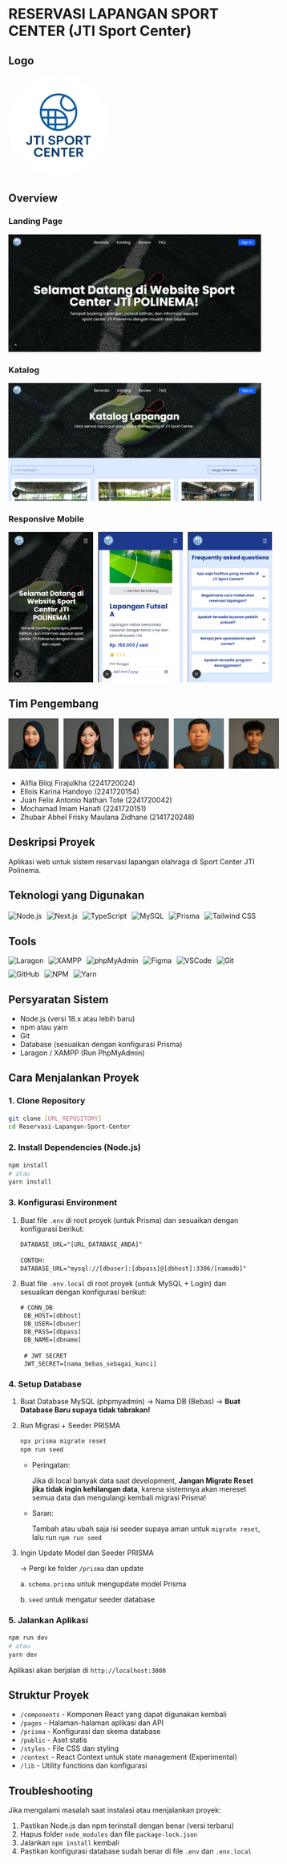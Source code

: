 # RESERVASI LAPANGAN SPORT CENTER (JTI Sport Center)

## Logo

<img src="./public/assets/logo/jtisportcenter_large.png" alt="JTI Sport Center Logo" style="width: 200px; height: auto; background-color: white; border-radius: 100%;">

## Overview

### Landing Page

<img src="./public/assets/overview/overview_1.png" alt="JTI Sport Center Logo">

### Katalog

<img src="./public/assets/overview/overview_2.png" alt="JTI Sport Center Logo">

### Responsive Mobile

<div style="display: flex; gap: 10px;">
  <img src="./public/assets/overview/mobile_1.png" alt="JTI Sport Center Logo" style="height: 300px">
  <img src="./public/assets/overview/mobile_2.png" alt="JTI Sport Center Logo" style="height: 300px">
  <img src="./public/assets/overview/mobile_3.png" alt="JTI Sport Center Logo" style="height: 300px">
</div>

## Tim Pengembang

<div style="display: flex; gap: 10px; margin-bottom:20px;">
  <img src="./public/assets/team/alifia_team.png" alt="Tim Pengembang" style="height: 100px">
  <img src="./public/assets/team/ello_team.png" alt="Tim Pengembang" style="height: 100px">
  <img src="./public/assets/team/juan_team.png" alt="Tim Pengembang" style="height: 100px">
  <img src="./public/assets/team/imam_team.png" alt="Tim Pengembang" style="height: 100px">
  <img src="./public/assets/team/abhel_team.png" alt="Tim Pengembang" style="height: 100px;">
</div>

- Alifia Bilqi Firajulkha (2241720024)
- Ellois Karina Handoyo (2241720154)
- Juan Felix Antonio Nathan Tote (2241720042)
- Mochamad Imam Hanafi (2241720151)
- Zhubair Abhel Frisky Maulana Zidhane (2141720248)

## Deskripsi Proyek

Aplikasi web untuk sistem reservasi lapangan olahraga di Sport Center JTI Polinema.

## Teknologi yang Digunakan

<div style="display: flex; gap: 10px; flex-wrap: wrap; margin: 20px 0;">
  <img src="https://img.shields.io/badge/Node.js-339933?style=for-the-badge&logo=nodedotjs&logoColor=white" alt="Node.js">
  <img src="https://img.shields.io/badge/Next.js-000000?style=for-the-badge&logo=nextdotjs&logoColor=white" alt="Next.js">
  <img src="https://img.shields.io/badge/TypeScript-007ACC?style=for-the-badge&logo=typescript&logoColor=white" alt="TypeScript">
  <img src="https://img.shields.io/badge/MySQL-4479A1?style=for-the-badge&logo=mysql&logoColor=white" alt="MySQL">
  <img src="https://img.shields.io/badge/Prisma-2D3748?style=for-the-badge&logo=prisma&logoColor=white" alt="Prisma">
  <img src="https://img.shields.io/badge/Tailwind_CSS-38B2AC?style=for-the-badge&logo=tailwind-css&logoColor=white" alt="Tailwind CSS">
</div>

## Tools

<div style="display: flex; gap: 10px; flex-wrap: wrap;">
  <img src="https://img.shields.io/badge/Laragon-0E83CD?style=for-the-badge&logo=laragon&logoColor=white" alt="Laragon">
  <img src="https://img.shields.io/badge/XAMPP-FB7A24?style=for-the-badge&logo=xampp&logoColor=white" alt="XAMPP">
  <img src="https://img.shields.io/badge/phpMyAdmin-6C78AF?style=for-the-badge&logo=phpmyadmin&logoColor=white" alt="phpMyAdmin">
  <img src="https://img.shields.io/badge/Figma-F24E1E?style=for-the-badge&logo=figma&logoColor=white" alt="Figma">
  <img src="https://img.shields.io/badge/VSCode-007ACC?style=for-the-badge&logo=visualstudiocode&logoColor=white" alt="VSCode">
  <img src="https://img.shields.io/badge/Git-F05032?style=for-the-badge&logo=git&logoColor=white" alt="Git">
  <img src="https://img.shields.io/badge/GitHub-181717?style=for-the-badge&logo=github&logoColor=white" alt="GitHub">
  <img src="https://img.shields.io/badge/npm-CB3837?style=for-the-badge&logo=npm&logoColor=white" alt="NPM">
  <img src="https://img.shields.io/badge/Yarn-2C8EBB?style=for-the-badge&logo=yarn&logoColor=white" alt="Yarn">
</div>

## Persyaratan Sistem

- Node.js (versi 18.x atau lebih baru)
- npm atau yarn
- Git
- Database (sesuaikan dengan konfigurasi Prisma)
- Laragon / XAMPP (Run PhpMyAdmin)

## Cara Menjalankan Proyek

### 1. Clone Repository

```bash
git clone [URL_REPOSITORY]
cd Reservasi-Lapangan-Sport-Center
```

### 2. Install Dependencies (Node.js)

```bash
npm install
# atau
yarn install
```

### 3. Konfigurasi Environment

1. Buat file `.env` di root proyek (untuk Prisma) dan sesuaikan dengan konfigurasi berikut:

   ```env
   DATABASE_URL="[URL_DATABASE_ANDA]"

   CONTOH:
   DATABASE_URL="mysql://[dbuser]:[dbpass]@[dbhost]:3306/[namadb]"
   ```

2. Buat file `.env.local` di root proyek (untuk MySQL + Login) dan sesuaikan dengan konfigurasi berikut:

   ```env.local
   # CONN_DB
    DB_HOST=[dbhost]
    DB_USER=[dbuser]
    DB_PASS=[dbpass]
    DB_NAME=[dbname]

    # JWT SECRET
    JWT_SECRET=[nama_bebas_sebagai_kunci]
   ```

### 4. Setup Database

1. Buat Database MySQL (phpmyadmin) -> Nama DB (Bebas) -> **Buat Database Baru supaya tidak tabrakan!**

2. Run Migrasi + Seeder PRISMA

   ```bash
   npx prisma migrate reset
   npm run seed
   ```

   - Peringatan:

     Jika di local banyak data saat development, **Jangan Migrate Reset jika tidak ingin kehilangan data**, karena sistemnya akan mereset semua data dan mengulangi kembali migrasi Prisma!

   - Saran:

     Tambah atau ubah saja isi seeder supaya aman untuk `migrate reset`, lalu run `npm run seed`

3. Ingin Update Model dan Seeder PRISMA

   -> Pergi ke folder `/prisma` dan update

   a. `schema.prisma` untuk mengupdate model Prisma

   b. `seed` untuk mengatur seeder database

### 5. Jalankan Aplikasi

```bash
npm run dev
# atau
yarn dev
```

Aplikasi akan berjalan di `http://localhost:3000`

## Struktur Proyek

- `/components` - Komponen React yang dapat digunakan kembali
- `/pages` - Halaman-halaman aplikasi dan API
- `/prisma` - Konfigurasi dan skema database
- `/public` - Aset statis
- `/styles` - File CSS dan styling
- `/context` - React Context untuk state management (Experimental)
- `/lib` - Utility functions dan konfigurasi

## Troubleshooting

Jika mengalami masalah saat instalasi atau menjalankan proyek:

1. Pastikan Node.js dan npm terinstall dengan benar (versi terbaru)
2. Hapus folder `node_modules` dan file `package-lock.json`
3. Jalankan `npm install` kembali
4. Pastikan konfigurasi database sudah benar di file `.env` dan `.env.local`
